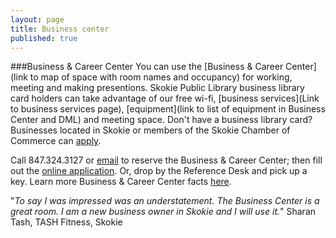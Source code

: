 ```yaml
---
layout: page
title: Business center
published: true
---
```


###Business & Career Center
You can use the [Business & Career Center](link to map of space with room names and occupancy) for working, meeting and making presentions. Skokie Public Library business library card holders can take advantage of our free wi-fi, [business services](Link to business services page), [equipment](link to list of equipment in Business Center and DML) and meeting space. Don't have a business library card? Businesses located in Skokie or members of the Skokie Chamber of Commerce can [apply](http://www.skokielibrary.info/s_about/How/business-card-application.pdf). 

Call 847.324.3127 or [email](jpapke@skokielibrary.info) to reserve the Business & Career Center; then fill out the [online application](http://www.skokielibrary.info/s_about/ab_facilities/business_center/BC_application.pdf). Or, drop by the Reference Desk and pick up a key. Learn more Business & Career Center facts [here](http://www.skokielibrary.info/s_about/ab_facilities/business_center/procedures.asp).

"_To say I was impressed was an understatement. The Business Center is a great room. I am a new business owner in Skokie and I will use it._" 
Sharan Tash, TASH Fitness, Skokie